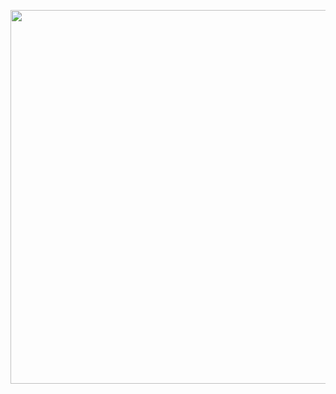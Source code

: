 <p><img src="/assets/images/326b61e8136e8968d718c0727d905b31.png" alt="" width="720" height="598" /></p>